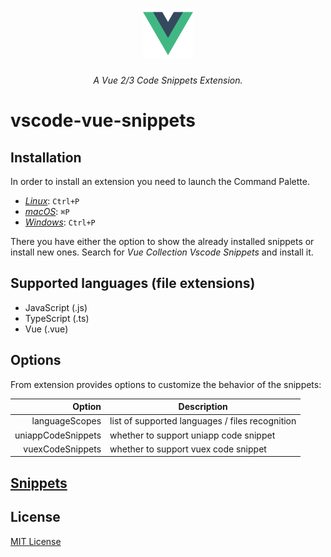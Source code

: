 <h1 align="center">
  <img src="https://github.com/sankeyangshu/vscode-vue-snippets/blob/main/res/logo.png?raw=true" width="80"/>
</h1>

<p align="center">
<i>A Vue 2/3 Code Snippets Extension.</i>
</p>

# vscode-vue-snippets

## Installation

In order to install an extension you need to launch the Command Palette.

- [_Linux_](https://code.visualstudio.com/shortcuts/keyboard-shortcuts-linux.pdf): `Ctrl+P`
- [_macOS_](https://code.visualstudio.com/shortcuts/keyboard-shortcuts-macos.pdf): `⌘P`
- [_Windows_](https://code.visualstudio.com/shortcuts/keyboard-shortcuts-windows.pdf): `Ctrl+P`

There you have either the option to show the already installed snippets or install new ones. Search for _Vue Collection Vscode Snippets_ and install it.

## Supported languages (file extensions)

- JavaScript (.js)
- TypeScript (.ts)
- Vue (.vue)

## Options

From extension provides options to customize the behavior of the snippets:

|             Option | Description                                     |
| -----------------: | ----------------------------------------------- |
|     languageScopes | list of supported languages / files recognition |
| uniappCodeSnippets | whether to support uniapp code snippet          |
|   vuexCodeSnippets | whether to support vuex code snippet            |

## [Snippets](./docs/Snippets.md)

## License

[MIT License](https://github.com/sankeyangshu/vscode-vue-snippets/blob/main/LICENSE)
